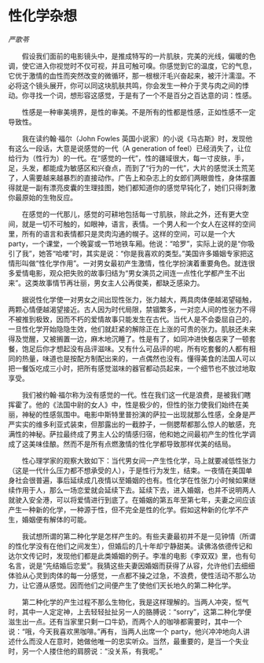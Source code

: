 # 性化学杂想

*严歌苓*

　　假设我们面前的电影镜头中，是推成特写的一片肌肤，完美的光线，偏暖的色调，使它进入你视觉时不仅可视，并且可触可嗅。你感觉到它的温度，它的气息，它优于激情的血性而突然改变的微循环，那一根根汗毛兴奋起来，被汗汁濡湿。不必将这个镜头展开，你可以同这块肌肤共鸣，你会发生一种介于灵与肉之间的悸动。你寻找一个词，想形容这感觉，于是有了一个不是百分之百达意的词：性感。

　　性感是一种审美境界，是性的审美。不是所有的性都是性感，正如性感不一定导致性。

　　我在读约翰·福尔（John Fowles 英国小说家）的小说《马古斯》时，发现他有这么一段话，大意是说感觉的一代（A generation of feel）已经消失了，让位给行为（性行为）的一代。在“感觉的一代”，性的疆域很大，每一寸皮肤，手，足，头发，都能成为敏感区和兴奋点，而到了“行为的一代”，大片的感觉沃土荒芜了，人需要越来越暴烈的直接动作。广告上和杂志上的女郎们两眼兽性，身体摆置得就是一副有漂亮皮囊的生理挂图，她们都知道你的感觉早钝化了，她们只得刺激你最原始的生物反应。

　　在感觉的一代那儿，感觉的可耕地包括每一寸肌肤，除此之外，还有更大空间，就是一切不可触的，如眼神，语言，表情。一个男人和一个女人在这样的空间里，所有的语言和表情都只是灵肉沟通的幌子。这样的空间，可以是一个大 party，一个课堂，一个晚宴或一节地铁车厢。他说：“哈罗”，实际上说的是“你吸引了我”，她答“哈喽”时，其实是说：“你是我喜欢的类型。”美国许多婚姻专家把这情形叫做“性化学作用”。一对男女最初产生激情，性化学扮演着重要角色。就连很多爱情电影，观众把失败的故事归结为“男女演员之间连一点性化学都产生不出来”。这类故事情节再壮丽，男女主人公再俊美，都缺乏感染力。

　　据说性化学使一对男女之间出现性张力，张力越大，两具肉体便越渴望碰触，两颗心情便越渴望接近。古人因为时代局限，禁锢繁多，一对恋人间的性张力不得不被推到极致，因而不朽的爱情故事只能发生在古代。当代人是不会委屈自己的，一旦性化学开始隐隐生效，他们就赶紧的解除正在上涨的可贵的张力。肌肤还未来得及觉醒，又被搁置一边，麻木地沉睡了。性是有了，如同冲进快餐店来了一顿套餐，饱足后你才想起没有品评滋味。又有什么可品评的呢，所有吃套餐的人都有相同的热量，味道也是按配方制配出来的，一点偶然也没有。懂得美食的法国人可以把一餐饭吃成三小时，把所有感觉滋味的器官都动员起来，一个细节也不放过地取享受。

　　我们被约翰·福尔称为没有感觉的一代。性在我们这一代是浪费，是被我们瞎挥霍了。他的《法国中尉的女人》中，性是极少的，但性的张力使我们始终在美丽，神秘的性感氛围中。电影中斯特里普扮演的萨拉一出现就那么性感，全身是严严实实的维多利亚式装束，但那露出的一截脖子，一侧腮帮都那么惊人的敏感，充满性的神秘。萨拉最终成了男主人公的情感归宿，他和她之间最初产生的性化学调成了这美味佳酿。然而不是所有点燃激情的性化学都导致那样优美的结局。

　　性心理学家的观察大致如下：当代男女间一产生性化学，马上就要减低性张力（这是一代什么压力都不想承受的人），于是性行为发生，结束。一夜情在美国单身社会很普遍，事后延续成几夜情以至婚姻的也有。性化学在性张力小时候如果继续作用于人，那么一场恋爱就会延续下去。延续下去，进入婚姻，也并不说明两人就驶入安全港，可以将爱情进行到底了。在婚姻的第五年至第七年，夫妻之间应该产生一种新的化学，一种源于性，但不完全是性的化学。假如这种新的化学不产生，婚姻便有解体的可能。

　　我试想所谓的第二种化学是怎样产生的。有些夫妻最初并不是一见钟情（所谓的性化学没有在他们之间发生），但婚后的几十年却宁静甜美。读佛洛依德传记和达尔文传记时，发现他们都是此类婚姻的例子。李准的电影《李双双》里，也有句名言，说是“先结婚后恋爱”。我猜这些夫妻因婚姻而获得了从容，允许他们去细细体验从心灵到肉体的每一分感觉，一点都不操之过急，不浪费，使性活动不那么功力，让它遵从感觉。因而他们之间便产生了使他们天长地久的第二种化学。

　　第二种化学的产生过程不那么生物化，我是这样理解的。当两人冲突，怄气时，其中一人定定神，上去轻轻扯扯另一人的胳膊说：“sorry”，这第二种化学便滋生出一点。还有当家里只剩一口牛奶，而两个人的咖啡都需要时，其中一个说：“哦，今天我喜欢黑咖啡。”再有，当两人出席一个 party，他兴冲冲地向人讲述什么而没人在意时，她做他唯一的忠实听众。当然，最重要的，是当一个失业时，另一个人搂住他的肩膀说：“没关系，有我呢。”
